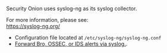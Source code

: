 Security Onion uses syslog-ng as its syslog collector.

For more information, please see:  
https://syslog-ng.org/

* Configuration file located at `/etc/syslog-ng/syslog-ng.conf`
* [Forward Bro, OSSEC, or IDS alerts via syslog.](https://github.com/Security-Onion-Solutions/security-onion/wiki/ThirdPartyIntegration).
